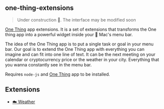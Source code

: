 ## one-thing-extensions

> Under construction 🚧. The interface may be modified soon

[One Thing](https://sindresorhus.com/one-thing) app extensions. It is a set of extensions that transforms the One thing app into a powerful widget inside your  Mac's menu bar. 

The idea of the One Thing app is to put a single task or goal in your menu bar. Our goal is to extend the One Thing app with everything you can imagine and can fit into one line of text. It can be the next meeting on your calendar or cryptocurrency price or the weather in your city. Everything that you wanna constantly see in the menu bar.

Requires `node-js` and [One Thing](https://sindresorhus.com/one-thing) app to be installed.

## Extensions
- [☁️ Weather](weather-extension/README.md)